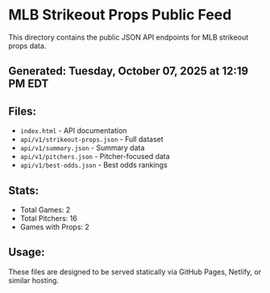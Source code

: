 # MLB Strikeout Props Public Feed

This directory contains the public JSON API endpoints for MLB strikeout props data.

## Generated: Tuesday, October 07, 2025 at 12:19 PM EDT

## Files:
- `index.html` - API documentation
- `api/v1/strikeout-props.json` - Full dataset
- `api/v1/summary.json` - Summary data
- `api/v1/pitchers.json` - Pitcher-focused data  
- `api/v1/best-odds.json` - Best odds rankings

## Stats:
- Total Games: 2
- Total Pitchers: 16
- Games with Props: 2

## Usage:
These files are designed to be served statically via GitHub Pages, Netlify, or similar hosting.
